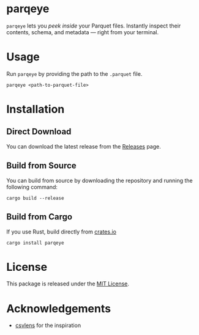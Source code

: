 # parqeye

`parqeye` lets you _peek inside_ your Parquet files. Instantly inspect their contents, schema, and metadata — right from your terminal.

# Usage

Run `parqeye` by providing the path to the `.parquet` file.

```
parqeye <path-to-parquet-file>
```

# Installation

## Direct Download

You can download the latest release from the [Releases](https://github.com/kaushik-srinivasan/parqeye/releases) page.

## Build from Source

You can build from source by downloading the repository and running the following command:

```
cargo build --release
```

## Build from Cargo

If you use Rust, build directly from [crates.io](https://crates.io/crates/parqeye)

```
cargo install parqeye
```

# License

This package is released under the [MIT License](./LICENSE).

# Acknowledgements

- [csvlens](https://github.com/YS-L/csvlens) for the inspiration
